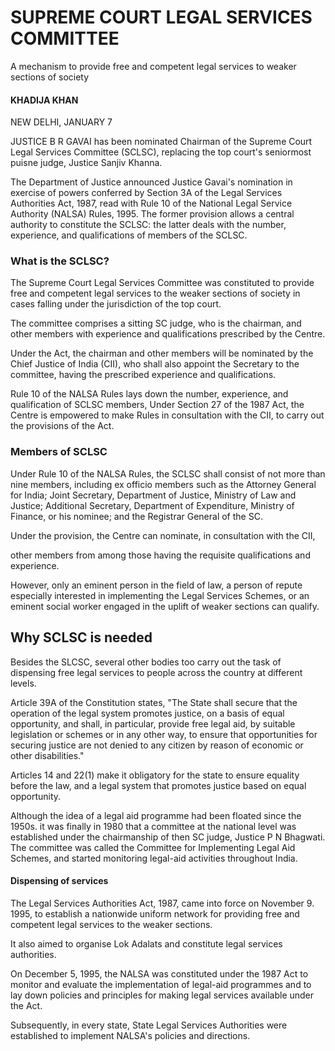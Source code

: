 # SUPREME COURT LEGAL SERVICES COMMITTEE

A mechanism to provide free and competent legal services to weaker sections of society

#### KHADIJA KHAN

NEW DELHI, JANUARY 7

JUSTICE B R GAVAI has been nominated Chairman of the Supreme Court Legal Services Committee (SCLSC), replacing the top court's seniormost puisne judge, Justice Sanjiv Khanna.

The Department of Justice announced Justice Gavai's nomination in exercise of powers conferred by Section 3A of the Legal Services Authorities Act, 1987, read with Rule 10 of the National Legal Service Authority (NALSA) Rules, 1995. The former provision allows a central authority to constitute the SCLSC: the latter deals with the number, experience, and qualifications of members of the SCLSC.

### What is the SCLSC?

The Supreme Court Legal Services Committee was constituted to provide free and competent legal services to the weaker sections of society in cases falling under the jurisdiction of the top court.

The committee comprises a sitting SC judge, who is the chairman, and other members with experience and qualifications prescribed by the Centre.

Under the Act, the chairman and other members will be nominated by the Chief Justice of India (CII), who shall also appoint the Secretary to the committee, having the prescribed experience and qualifications.

Rule 10 of the NALSA Rules lays down the number, experience, and qualification of SCLSC members, Under Section 27 of the 1987 Act, the Centre is empowered to make Rules in consultation with the CII, to carry out the provisions of the Act.

### Members of SCLSC

Under Rule 10 of the NALSA Rules, the SCLSC shall consist of not more than nine members, including ex officio members such as the Attorney General for India; Joint Secretary, Department of Justice, Ministry of Law and Justice; Additional Secretary, Department of Expenditure, Ministry of Finance, or his nominee; and the Registrar General of the SC.

Under the provision, the Centre can nominate, in consultation with the CII,

other members from among those having the requisite qualifications and experience.

However, only an eminent person in the field of law, a person of repute especially interested in implementing the Legal Services Schemes, or an eminent social worker engaged in the uplift of weaker sections can qualify.

## Why SCLSC is needed

Besides the SLCSC, several other bodies too carry out the task of dispensing free legal services to people across the country at different levels.

Article 39A of the Constitution states, "The State shall secure that the operation of the legal system promotes justice, on a basis of equal opportunity, and shall, in particular, provide free legal aid, by suitable legislation or schemes or in any other way, to ensure that opportunities for securing justice are not denied to any citizen by reason of economic or other disabilities."

Articles 14 and  $22(1)$  make it obligatory for the state to ensure equality before the law, and a legal system that promotes justice based on equal opportunity.

Although the idea of a legal aid programme had been floated since the 1950s. it was finally in 1980 that a committee at the national level was established under the chairmanship of then SC judge, Justice P N Bhagwati. The committee was called the Committee for Implementing Legal Aid Schemes, and started monitoring legal-aid activities throughout India.

#### Dispensing of services

The Legal Services Authorities Act, 1987, came into force on November 9. 1995, to establish a nationwide uniform network for providing free and competent legal services to the weaker sections.

It also aimed to organise Lok Adalats and constitute legal services authorities.

On December 5, 1995, the NALSA was constituted under the 1987 Act to monitor and evaluate the implementation of legal-aid programmes and to lay down policies and principles for making legal services available under the Act.

Subsequently, in every state, State Legal Services Authorities were established to implement NALSA's policies and directions.